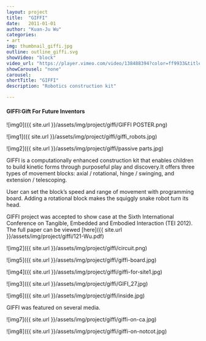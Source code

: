 ```yaml
---
layout: project
title:  "GIFFI"
date:   2011-01-01
author: "Kuan-Ju Wu"
categories:
- art
img: thumbnail_giffi.jpg
outline: outline_giffi.svg
showVideo: "block"
video_url: "https://player.vimeo.com/video/138488394?color=ff9933&title=0&byline=0&portrait=0"
showCarousel: "none"
carousel:
shortTitle: "GIFFI"
description: "Robotics construction kit"

---
```

#### GIFFI:Gift For Future Inventors ####

![img0]({{ site.url }}/assets/img/project/giffi/GIFFI POSTER.png)

![img1]({{ site.url }}/assets/img/project/giffi/giffi_robots.jpg)

![img2]({{ site.url }}/assets/img/project/giffi/passive parts.jpg)


GIFFI is a computationally enhanced construction kit that enables children to build kinetic forms through purposeful play and discovery.It offers three types of movement blocks: axial / rotational, hinge / swinging, and extension / telescoping.

User can set the block’s speed and range of movement with programming board. Adding a rotational block makes the squiggly snake robot turn its head.

GIFFI project was accepted to show case at the Sixth International Conference on Tangible, Embedded and Embodied Interaction (TEI 2012). The full paper can be viewed [here]({{ site.url }}/assets/img/project/giffi/121-Wu.pdf)


![img2]({{ site.url }}/assets/img/project/giffi/circuit.png)

![img5]({{ site.url }}/assets/img/project/giffi/giffi-board.jpg)

![img4]({{ site.url }}/assets/img/project/giffi/giffi-for-site1.jpg)

![img3]({{ site.url }}/assets/img/project/giffi/GIFI_27.jpg)

![img6]({{ site.url }}/assets/img/project/giffi/inside.jpg)

GIFFI was featured on several media.

![img7]({{ site.url }}/assets/img/project/giffi/giffi-on-ca.jpg)

![img8]({{ site.url }}/assets/img/project/giffi/giffi-on-notcot.jpg)

